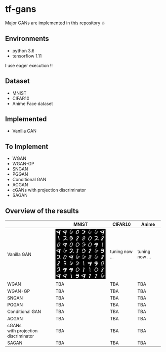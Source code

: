 # tf-gans
Major GANs are implemented in this repository :fire:

## Environments
* python 3.6
* tensorflow 1.11

I use eager execution !!

## Dataset
* MNIST
* CIFAR10
* Anime Face dataset

## Implemented
* [Vanilla GAN](https://github.com/salty-vanilla/tf-gans/tree/master/impl/vanilla_gan)

## To Implement
* WGAN
* WGAN-GP
* SNGAN
* PGGAN
* Conditional GAN
* ACGAN
* cGANs with projection discriminator
* SAGAN

## Overview of the results
| | MNIST | CIFAR10 | Anime |
|-|-|-|-|
| Vanilla GAN | <img src="impl/vanilla_gan/assets/mnist.png"> | tuning now ... | tuning now ... |
| WGAN | TBA | TBA | TBA |
| WGAN-GP | TBA | TBA | TBA |
| SNGAN | TBA | TBA | TBA |
| PGGAN | TBA | TBA | TBA |
| Conditional GAN | TBA | TBA | TBA |
| ACGAN | TBA | TBA | TBA |
| cGANs <br> with projection discriminator | TBA | TBA | TBA |
| SAGAN | TBA | TBA | TBA |
